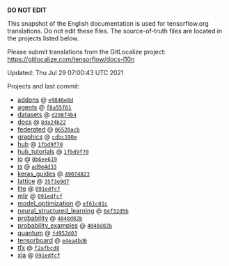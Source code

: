 __DO NOT EDIT__

This snapshot of the English documentation is used for tensorflow.org
translations. Do not edit these files. The source-of-truth files are located in
the projects listed below.

Please submit translations from the GitLocalize project: https://gitlocalize.com/tensorflow/docs-l10n

Updated: Thu Jul 29 07:00:43 UTC 2021

Projects and last commit:

- [addons](https://github.com/tensorflow/addons/tree/master/docs) @ <a href='https://github.com/tensorflow/addons/commit/e9846e8d5adff41534f4f2d42902432e5da8815e'><code>e9846e8d</code></a>
- [agents](https://github.com/tensorflow/agents/tree/master/docs) @ <a href='https://github.com/tensorflow/agents/commit/f8a55f619fa37f22c3b07d508c3416069b741c81'><code>f8a55f61</code></a>
- [datasets](https://github.com/tensorflow/datasets/tree/master/docs) @ <a href='https://github.com/tensorflow/datasets/commit/d298f4b409c3a58df1a818d0af39651ffa534f4d'><code>d298f4b4</code></a>
- [docs](https://github.com/tensorflow/docs/tree/master/site/en) @ <a href='https://github.com/tensorflow/docs/commit/8da24b22543402ffab06b7f6ee5721b53188df1e'><code>8da24b22</code></a>
- [federated](https://github.com/tensorflow/federated/tree/master/docs) @ <a href='https://github.com/tensorflow/federated/commit/06520acb8db7ea0e3753979b180cecbc005e1dde'><code>06520acb</code></a>
- [graphics](https://github.com/tensorflow/graphics/tree/master/tensorflow_graphics/g3doc) @ <a href='https://github.com/tensorflow/graphics/commit/cdbc190e5c04efac7a48d7bc5dfa427598849a24'><code>cdbc190e</code></a>
- [hub](https://github.com/tensorflow/hub/tree/master/docs) @ <a href='https://github.com/tensorflow/hub/commit/1fbd9f707085a74a7d484f2c2e0fdf7918def24c'><code>1fbd9f70</code></a>
- [hub_tutorials](https://github.com/tensorflow/hub/tree/master/examples/colab) @ <a href='https://github.com/tensorflow/hub/commit/1fbd9f707085a74a7d484f2c2e0fdf7918def24c'><code>1fbd9f70</code></a>
- [io](https://github.com/tensorflow/io/tree/master/docs) @ <a href='https://github.com/tensorflow/io/commit/0b6ee6194cd293516a95a05019136fa79ae2a407'><code>0b6ee619</code></a>
- [js](https://github.com/tensorflow/tfjs-website/tree/master/docs) @ <a href='https://github.com/tensorflow/tfjs-website/commit/ad9e4d33fbd89e8f62576e5b74c5e817734b0c9e'><code>ad9e4d33</code></a>
- [keras_guides](https://github.com/tensorflow/docs/tree/snapshot-keras/site/en/guide/keras) @ <a href='https://github.com/tensorflow/docs/commit/49074823a88d9e3561cb3f9f9a063bb7a8f1d0c9'><code>49074823</code></a>
- [lattice](https://github.com/tensorflow/lattice/tree/master/docs) @ <a href='https://github.com/tensorflow/lattice/commit/35f3e9d7da7f90a700d7a903e1818e82965f245c'><code>35f3e9d7</code></a>
- [lite](https://github.com/tensorflow/tensorflow/tree/master/tensorflow/lite/g3doc) @ <a href='https://github.com/tensorflow/tensorflow/commit/091edfcf0ea15b75c38df0e32a62a63349166458'><code>091edfcf</code></a>
- [mlir](https://github.com/tensorflow/tensorflow/tree/master/tensorflow/compiler/mlir/g3doc) @ <a href='https://github.com/tensorflow/tensorflow/commit/091edfcf0ea15b75c38df0e32a62a63349166458'><code>091edfcf</code></a>
- [model_optimization](https://github.com/tensorflow/model-optimization/tree/master/tensorflow_model_optimization/g3doc) @ <a href='https://github.com/tensorflow/model-optimization/commit/ef61c01cca7fe79c50c7eabb5da695d646634a79'><code>ef61c01c</code></a>
- [neural_structured_learning](https://github.com/tensorflow/neural-structured-learning/tree/master/g3doc) @ <a href='https://github.com/tensorflow/neural-structured-learning/commit/04f32d5b8cce8d1761d02d3678eaa5b615ecb3e6'><code>04f32d5b</code></a>
- [probability](https://github.com/tensorflow/probability/tree/main/tensorflow_probability/g3doc) @ <a href='https://github.com/tensorflow/probability/commit/4048d82b1efd029c33edf2caa0c2a23a0fd3ee3c'><code>4048d82b</code></a>
- [probability_examples](https://github.com/tensorflow/probability/tree/main/tensorflow_probability/examples/jupyter_notebooks) @ <a href='https://github.com/tensorflow/probability/commit/4048d82b1efd029c33edf2caa0c2a23a0fd3ee3c'><code>4048d82b</code></a>
- [quantum](https://github.com/tensorflow/quantum/tree/master/docs) @ <a href='https://github.com/tensorflow/quantum/commit/fd952d0362c5445eef0da4437fb3e5ebb16b7948'><code>fd952d03</code></a>
- [tensorboard](https://github.com/tensorflow/tensorboard/tree/master/docs) @ <a href='https://github.com/tensorflow/tensorboard/commit/e4ea4bd6748620c366039ade051538a472d87a28'><code>e4ea4bd6</code></a>
- [tfx](https://github.com/tensorflow/tfx/tree/master/docs) @ <a href='https://github.com/tensorflow/tfx/commit/f2afbcd8d698ec64cdf4a2143eddb98d9abbdd5c'><code>f2afbcd8</code></a>
- [xla](https://github.com/tensorflow/tensorflow/tree/master/tensorflow/compiler/xla/g3doc) @ <a href='https://github.com/tensorflow/tensorflow/commit/091edfcf0ea15b75c38df0e32a62a63349166458'><code>091edfcf</code></a>

